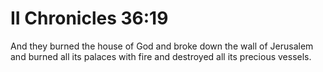 # II Chronicles 36:19

And they burned the house of God and broke down the wall of Jerusalem and burned all its palaces with fire and destroyed all its precious vessels.
